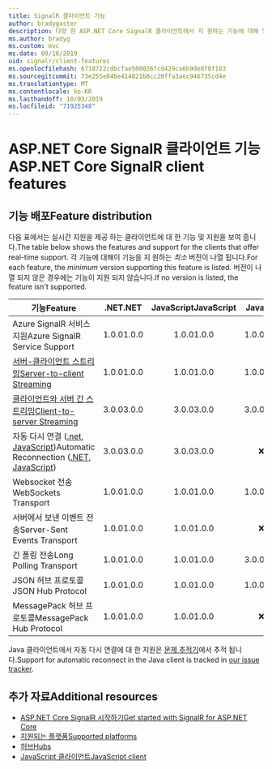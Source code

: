 ```yaml
---
title: SignalR 클라이언트 기능
author: bradygaster
description: 다양 한 ASP.NET Core SignalR 클라이언트에서 지 원하는 기능에 대해 알아봅니다.
ms.author: bradyg
ms.custom: mvc
ms.date: 09/18/2019
uid: signalr/client-features
ms.openlocfilehash: 6718722cdbcfae500026fcd429ca6b9de8f0f103
ms.sourcegitcommit: 73e255e846e414821b8cc20ffa3aec946735cd4e
ms.translationtype: MT
ms.contentlocale: ko-KR
ms.lasthandoff: 10/03/2019
ms.locfileid: "71925348"
---
```

# <a name="aspnet-core-signalr-client-features"></a><span data-ttu-id="6a4fa-103">ASP.NET Core SignalR 클라이언트 기능</span><span class="sxs-lookup"><span data-stu-id="6a4fa-103">ASP.NET Core SignalR client features</span></span>

## <a name="feature-distribution"></a><span data-ttu-id="6a4fa-104">기능 배포</span><span class="sxs-lookup"><span data-stu-id="6a4fa-104">Feature distribution</span></span>

<span data-ttu-id="6a4fa-105">다음 표에서는 실시간 지원을 제공 하는 클라이언트에 대 한 기능 및 지원을 보여 줍니다.</span><span class="sxs-lookup"><span data-stu-id="6a4fa-105">The table below shows the features and support for the clients that offer real-time support.</span></span> <span data-ttu-id="6a4fa-106">각 기능에 대해이 기능을 지 원하는 *최소* 버전이 나열 됩니다.</span><span class="sxs-lookup"><span data-stu-id="6a4fa-106">For each feature, the *minimum* version supporting this feature is listed.</span></span> <span data-ttu-id="6a4fa-107">버전이 나열 되지 않은 경우에는 기능이 지원 되지 않습니다.</span><span class="sxs-lookup"><span data-stu-id="6a4fa-107">If no version is listed, the feature isn't supported.</span></span>

| <span data-ttu-id="6a4fa-108">기능</span><span class="sxs-lookup"><span data-stu-id="6a4fa-108">Feature</span></span> | <span data-ttu-id="6a4fa-109">.NET</span><span class="sxs-lookup"><span data-stu-id="6a4fa-109">.NET</span></span> | <span data-ttu-id="6a4fa-110">JavaScript</span><span class="sxs-lookup"><span data-stu-id="6a4fa-110">JavaScript</span></span> | <span data-ttu-id="6a4fa-111">Java</span><span class="sxs-lookup"><span data-stu-id="6a4fa-111">Java</span></span> |
| ---- | :-: | :-: | :-: |
| <span data-ttu-id="6a4fa-112">Azure SignalR 서비스 지원</span><span class="sxs-lookup"><span data-stu-id="6a4fa-112">Azure SignalR Service Support</span></span> |<span data-ttu-id="6a4fa-113">1.0.0</span><span class="sxs-lookup"><span data-stu-id="6a4fa-113">1.0.0</span></span>|<span data-ttu-id="6a4fa-114">1.0.0</span><span class="sxs-lookup"><span data-stu-id="6a4fa-114">1.0.0</span></span>|<span data-ttu-id="6a4fa-115">1.0.0</span><span class="sxs-lookup"><span data-stu-id="6a4fa-115">1.0.0</span></span>|
| [<span data-ttu-id="6a4fa-116">서버-클라이언트 스트리밍</span><span class="sxs-lookup"><span data-stu-id="6a4fa-116">Server-to-client Streaming</span></span>](xref:signalr/streaming)          |<span data-ttu-id="6a4fa-117">1.0.0</span><span class="sxs-lookup"><span data-stu-id="6a4fa-117">1.0.0</span></span>|<span data-ttu-id="6a4fa-118">1.0.0</span><span class="sxs-lookup"><span data-stu-id="6a4fa-118">1.0.0</span></span>|<span data-ttu-id="6a4fa-119">1.0.0</span><span class="sxs-lookup"><span data-stu-id="6a4fa-119">1.0.0</span></span>|
| [<span data-ttu-id="6a4fa-120">클라이언트와 서버 간 스트리밍</span><span class="sxs-lookup"><span data-stu-id="6a4fa-120">Client-to-server Streaming</span></span>](xref:signalr/streaming)          |<span data-ttu-id="6a4fa-121">3.0.0</span><span class="sxs-lookup"><span data-stu-id="6a4fa-121">3.0.0</span></span>|<span data-ttu-id="6a4fa-122">3.0.0</span><span class="sxs-lookup"><span data-stu-id="6a4fa-122">3.0.0</span></span>|<span data-ttu-id="6a4fa-123">3.0.0</span><span class="sxs-lookup"><span data-stu-id="6a4fa-123">3.0.0</span></span>|
| <span data-ttu-id="6a4fa-124">자동 다시 연결 ([.net](/aspnet/core/signalr/dotnet-client?view=aspnetcore-3.0&tabs=visual-studio#handle-lost-connection), [JavaScript](/aspnet/core/signalr/javascript-client?view=aspnetcore-3.0#reconnect-clients))</span><span class="sxs-lookup"><span data-stu-id="6a4fa-124">Automatic Reconnection ([.NET](/aspnet/core/signalr/dotnet-client?view=aspnetcore-3.0&tabs=visual-studio#handle-lost-connection), [JavaScript](/aspnet/core/signalr/javascript-client?view=aspnetcore-3.0#reconnect-clients))</span></span>          |<span data-ttu-id="6a4fa-125">3.0.0</span><span class="sxs-lookup"><span data-stu-id="6a4fa-125">3.0.0</span></span>|<span data-ttu-id="6a4fa-126">3.0.0</span><span class="sxs-lookup"><span data-stu-id="6a4fa-126">3.0.0</span></span>|<span data-ttu-id="6a4fa-127">❌</span><span class="sxs-lookup"><span data-stu-id="6a4fa-127">❌</span></span>|
| <span data-ttu-id="6a4fa-128">Websocket 전송</span><span class="sxs-lookup"><span data-stu-id="6a4fa-128">WebSockets Transport</span></span> |<span data-ttu-id="6a4fa-129">1.0.0</span><span class="sxs-lookup"><span data-stu-id="6a4fa-129">1.0.0</span></span>|<span data-ttu-id="6a4fa-130">1.0.0</span><span class="sxs-lookup"><span data-stu-id="6a4fa-130">1.0.0</span></span>|<span data-ttu-id="6a4fa-131">1.0.0</span><span class="sxs-lookup"><span data-stu-id="6a4fa-131">1.0.0</span></span>|
| <span data-ttu-id="6a4fa-132">서버에서 보낸 이벤트 전송</span><span class="sxs-lookup"><span data-stu-id="6a4fa-132">Server-Sent Events Transport</span></span> |<span data-ttu-id="6a4fa-133">1.0.0</span><span class="sxs-lookup"><span data-stu-id="6a4fa-133">1.0.0</span></span>|<span data-ttu-id="6a4fa-134">1.0.0</span><span class="sxs-lookup"><span data-stu-id="6a4fa-134">1.0.0</span></span>|<span data-ttu-id="6a4fa-135">❌</span><span class="sxs-lookup"><span data-stu-id="6a4fa-135">❌</span></span>|
| <span data-ttu-id="6a4fa-136">긴 폴링 전송</span><span class="sxs-lookup"><span data-stu-id="6a4fa-136">Long Polling Transport</span></span> |<span data-ttu-id="6a4fa-137">1.0.0</span><span class="sxs-lookup"><span data-stu-id="6a4fa-137">1.0.0</span></span>|<span data-ttu-id="6a4fa-138">1.0.0</span><span class="sxs-lookup"><span data-stu-id="6a4fa-138">1.0.0</span></span>|<span data-ttu-id="6a4fa-139">3.0.0</span><span class="sxs-lookup"><span data-stu-id="6a4fa-139">3.0.0</span></span>|
| <span data-ttu-id="6a4fa-140">JSON 허브 프로토콜</span><span class="sxs-lookup"><span data-stu-id="6a4fa-140">JSON Hub Protocol</span></span> |<span data-ttu-id="6a4fa-141">1.0.0</span><span class="sxs-lookup"><span data-stu-id="6a4fa-141">1.0.0</span></span>|<span data-ttu-id="6a4fa-142">1.0.0</span><span class="sxs-lookup"><span data-stu-id="6a4fa-142">1.0.0</span></span>|<span data-ttu-id="6a4fa-143">1.0.0</span><span class="sxs-lookup"><span data-stu-id="6a4fa-143">1.0.0</span></span>|
| <span data-ttu-id="6a4fa-144">MessagePack 허브 프로토콜</span><span class="sxs-lookup"><span data-stu-id="6a4fa-144">MessagePack Hub Protocol</span></span> |<span data-ttu-id="6a4fa-145">1.0.0</span><span class="sxs-lookup"><span data-stu-id="6a4fa-145">1.0.0</span></span>|<span data-ttu-id="6a4fa-146">1.0.0</span><span class="sxs-lookup"><span data-stu-id="6a4fa-146">1.0.0</span></span>|<span data-ttu-id="6a4fa-147">❌</span><span class="sxs-lookup"><span data-stu-id="6a4fa-147">❌</span></span>|

<span data-ttu-id="6a4fa-148">Java 클라이언트에서 자동 다시 연결에 대 한 지원은 [문제 추적기](https://github.com/aspnet/AspNetCore/issues/8711)에서 추적 됩니다.</span><span class="sxs-lookup"><span data-stu-id="6a4fa-148">Support for automatic reconnect in the Java client is tracked in [our issue tracker](https://github.com/aspnet/AspNetCore/issues/8711).</span></span>

## <a name="additional-resources"></a><span data-ttu-id="6a4fa-149">추가 자료</span><span class="sxs-lookup"><span data-stu-id="6a4fa-149">Additional resources</span></span>

* [<span data-ttu-id="6a4fa-150">ASP.NET Core SignalR 시작하기</span><span class="sxs-lookup"><span data-stu-id="6a4fa-150">Get started with SignalR for ASP.NET Core</span></span>](xref:tutorials/signalr)
* [<span data-ttu-id="6a4fa-151">지원되는 플랫폼</span><span class="sxs-lookup"><span data-stu-id="6a4fa-151">Supported platforms</span></span>](xref:signalr/supported-platforms)
* [<span data-ttu-id="6a4fa-152">허브</span><span class="sxs-lookup"><span data-stu-id="6a4fa-152">Hubs</span></span>](xref:signalr/hubs)
* [<span data-ttu-id="6a4fa-153">JavaScript 클라이언트</span><span class="sxs-lookup"><span data-stu-id="6a4fa-153">JavaScript client</span></span>](xref:signalr/javascript-client)
